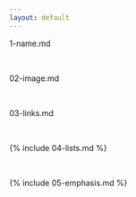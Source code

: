 ```yaml
---
layout: default
---
```


1-name.md

<br>

02-image.md

<br>

03-links.md

<br>

{% include 04-lists.md %}

<br>

{% include 05-emphasis.md %}